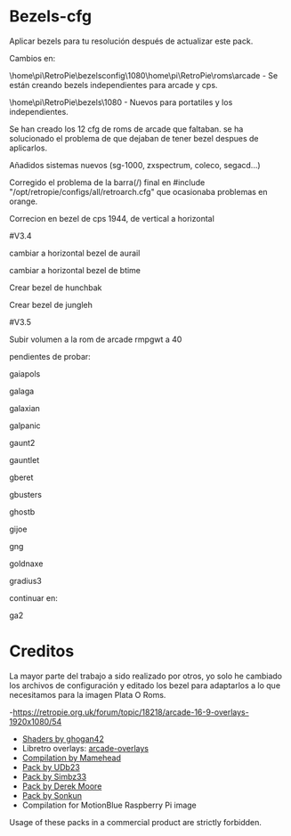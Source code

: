 # Bezels-cfg

Aplicar bezels para tu resolución después de actualizar este pack.

Cambios en:

\home\pi\RetroPie\bezelsconfig\1080\home\pi\RetroPie\roms\arcade - Se están creando bezels independientes para arcade y cps.

\home\pi\RetroPie\bezels\1080 - Nuevos para portatiles y los independientes.

Se han creado los 12 cfg de roms de arcade que faltaban. se ha solucionado el problema de que dejaban de tener bezel  despues de aplicarlos.

Añadidos sistemas nuevos (sg-1000, zxspectrum, coleco, segacd...)

Corregido el problema de la barra(/) final en #include "/opt/retropie/configs/all/retroarch.cfg" que ocasionaba problemas en orange.

Correcion en bezel de cps 1944, de vertical a horizontal

#V3.4

cambiar a horizontal bezel de aurail

cambiar a horizontal bezel de btime

Crear bezel de hunchbak

Crear bezel de jungleh

#V3.5

Subir volumen a la rom de arcade rmpgwt a 40


pendientes de probar:

gaiapols

galaga

galaxian

galpanic

gaunt2

gauntlet

gberet

gbusters

ghostb

gijoe

gng

goldnaxe

gradius3





continuar en:

ga2


# Creditos

La mayor parte del trabajo a sido realizado por otros, yo solo he cambiado los archivos de configuración
y editado los bezel para adaptarlos a lo que necesitamos para la imagen Plata O Roms.

-https://retropie.org.uk/forum/topic/18218/arcade-16-9-overlays-1920x1080/54
- [Shaders by ghogan42](https://retropie.org.uk/forum/topic/13356/)
- Libretro overlays: [arcade-overlays](https://github.com/libretro/arcade-overlays)
- [Compilation by Mamehead](https://drive.google.com/file/d/0Bxhr1yQtWWz4clMycm9kYWVoWU0/view)
- [Pack by UDb23](https://github.com/UDb23/rpie-ovl)
- [Pack by Simbz33](https://github.com/simbz33/retropie-overlay)
- [Pack by Derek Moore](https://www.youtube.com/user/oldstarscream)
- [Pack by Sonkun](https://forums.libretro.com/t/over-1000-arcade-overlays/9688/)
- Compilation for MotionBlue Raspberry Pi image

Usage of these packs in a commercial product are strictly forbidden.
